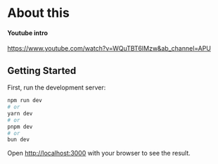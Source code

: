 # About this 
#### Youtube intro
https://www.youtube.com/watch?v=WQuTBT6IMzw&ab_channel=APU


## Getting Started
First, run the development server:

```bash
npm run dev
# or
yarn dev
# or
pnpm dev
# or
bun dev
```

Open [http://localhost:3000](http://localhost:3000) with your browser to see the result.

